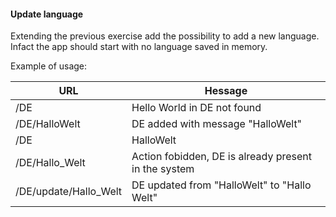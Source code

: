 #### Update language

Extending the previous exercise add the possibility to add a new language. Infact the app should start with no language saved in memory.

Example of usage:

URL                   | Hessage
--------------------- | ---------
/DE                   | Hello World in DE not found
/DE/HalloWelt         | DE added with message "HalloWelt"
/DE                   | HalloWelt
/DE/Hallo_Welt        | Action fobidden, DE is already present in the system
/DE/update/Hallo_Welt | DE updated from "HalloWelt" to "Hallo Welt"